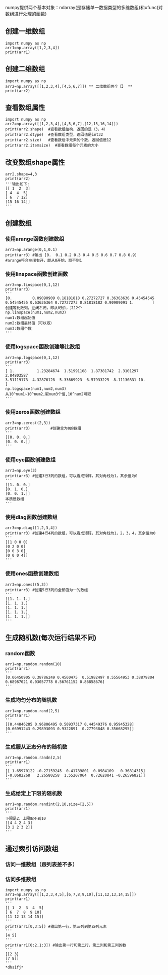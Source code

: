 numpy提供两个基本对象：ndarray(是存储单一数据类型的多维数组)和ufunc(对数组进行处理的函数)
## 创建一维数组
    import numpy as np
    arr1=np.array([1,2,3,4])
    print(arr1)
## 创建二维数组
    import numpy as np
    arr2=np.array([[1,2,3,4],[4,5,6,7]]) ** 二维数组两个【】 **
    print(arr2)
##  查看数组属性
    import numpy as np
    arr2=np.array([[1,2,3,4],[4,5,6,7],[12,15,16,14]])
    print(arr2.shape)  #查看数组结构，返回的是（3，4）
    print(arr2.dtype)  #查看数组类型，返回值是int32
    print(arr2.size)   #查看数组中元素的个数，返回值是12
    print(arr2.itemsize)  #查看数组每个元素的大小
##  改变数组shape属性
    arr2.shape=4,3
    print(arr2)
    '''输出如下:
    [[ 1  2  3]
    [ 4  4  5]
    [ 6  7 12]
    [15 16 14]]
    '''
##  创建数组
   ### 使用arange函数创建数组
    arr3=np.arange(0,1,0.1)
    print(arr3) #输出 [0.  0.1 0.2 0.3 0.4 0.5 0.6 0.7 0.8 0.9] 
    #arange符合左闭右开，即从0开始，取不到1
   ### 使用linspace函数创建函数
    arr3=np.linspace(0,1,12)
    print(arr3)
    '''
    [0.         0.09090909 0.18181818 0.27272727 0.36363636 0.45454545
    0.54545455 0.63636364 0.72727273 0.81818182 0.90909091 1.        ]
    创建等比数列，左闭右闭，即从0到1，共12个
    np.linspace(num1,num2,num3)
    num1:数组起始值
    num2:数组最终值（可以取）
    num3:数组个数
    '''
   ### 使用logspace函数创建等比数组
    arr3=np.logspace(0,1,12)
    print(arr3)
    '''
    [ 1.          1.23284674  1.51991108  1.87381742  2.3101297   2.84803587
    3.51119173  4.32876128  5.33669923  6.57933225  8.11130831 10.        ]
    np.logspace(num1,num2,num3)
    从10^num1~10^num2,取num3个值,10^num2可取
    '''
   ### 使用zeros函数创建数组
    arr3=np.zeros((2,3))
    print(arr3)         #创建全为0的数组
    '''
    [[0. 0. 0.]
    [0. 0. 0.]]
    '''
   ### 使用eye函数创建数组
    arr3=np.eye(3)
    print(arr3) #创建3行3列的数组，可以看成矩阵，其对角线为1，其余值为0
    '''
    [[1. 0. 0.]
    [0. 1. 0.]
    [0. 0. 1.]]
    本质是数组
    '''
   ### 使用diag函数创建数组
    arr3=np.diag([1,2,3,4])
    print(arr3) #创建4行4列的数组，可以看成矩阵，其对角线为1，2，3，4，其余值为0
    '''
    [[1 0 0 0]
    [0 2 0 0]
    [0 0 3 0]
    [0 0 0 4]]
    '''
   ### 使用ones函数创建数组
    arr3=np.ones((5,3))
    print(arr3) #创建5行3列的全部值为一的数组
    '''
    [[1. 1. 1.]
    [1. 1. 1.]
    [1. 1. 1.]
    [1. 1. 1.]
    [1. 1. 1.]]
    '''
  ## 生成随机数(每次运行结果不同)
   ### random函数
    arr1=np.random.random(10)
    print(arr1)
    '''
    [0.06450905 0.38786249 0.4560475  0.51982497 0.55564953 0.38879804
    0.68987021 0.03057778 0.56761152 0.86858676]
    '''
   ### 生成均匀分布的随机数
    arr1=np.random.rand(2,5)
    print(arr1)
    '''
    [[0.44846285 0.96806495 0.50937317 0.44549376 0.95945328]
    [0.66991243 0.29893093 0.9322891  0.27793848 0.35668295]]
    '''
   ### 生成服从正态分布的随机数
    arr1=np.random.randn(2,5)
    print(arr1)
    '''
    [[ 1.65970122 -0.27159245  0.41789801  0.0984109   0.36814315]
    [-0.0682268   2.26580258  1.55207064  0.72620841 -0.26596821]]
    '''
   ### 生成给定上下限的随机数
    arr1=np.random.randint(2,10,size=[2,5])
    print(arr1)
    '''
    下限是2，上限取不到10
    [[4 4 2 4 3]
    [3 2 2 3 2]]
    '''
  ## 通过索引访问数组
   ### 访问一维数组（跟列表差不多）
   ### 访问多维数组
    import numpy as np
    arr1=np.array([[1,2,3,4,5],[6,7,8,9,10],[11,12,13,14,15]])
    print(arr1)
    '''
    [[ 1  2  3  4  5]
    [ 6  7  8  9 10]
    [11 12 13 14 15]]
    '''
    print(arr1[0,3:5]) #输出第一行，第三列到第四列元素
    '''
    [4 5]
    '''
    print(arr1[0:2,1:3]) #输出第一行和第二行，第二列和第三列的数
    '''
    [[2 3]
    [7 8]]
    '''
    *dhsifj*



























